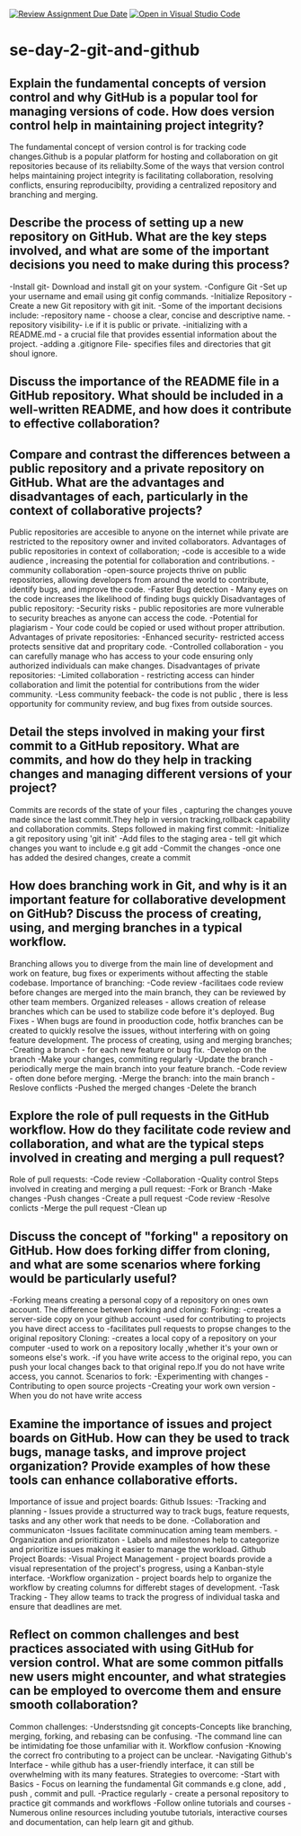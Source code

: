 [![Review Assignment Due Date](https://classroom.github.com/assets/deadline-readme-button-22041afd0340ce965d47ae6ef1cefeee28c7c493a6346c4f15d667ab976d596c.svg)](https://classroom.github.com/a/8wgCKhpZ)
[![Open in Visual Studio Code](https://classroom.github.com/assets/open-in-vscode-2e0aaae1b6195c2367325f4f02e2d04e9abb55f0b24a779b69b11b9e10269abc.svg)](https://classroom.github.com/online_ide?assignment_repo_id=18402707&assignment_repo_type=AssignmentRepo)
# se-day-2-git-and-github
## Explain the fundamental concepts of version control and why GitHub is a popular tool for managing versions of code. How does version control help in maintaining project integrity?
The fundamental concept of version control is for tracking code changes.Github is a popular platform for hosting and collaboration on git repositories because of its reliabilty.Some of the ways that version control helps maintaining project integrity is facilitating collaboration, resolving conflicts, ensuring reproducibilty, providing a centralized repository and branching and merging.

## Describe the process of setting up a new repository on GitHub. What are the key steps involved, and what are some of the important decisions you need to make during this process?
-Install git- Download and install git on your system.
-Configure Git -Set up your username and email using git config commands.
-Initialize Repository - Create a new Git repository with git init.
-Some of the important decisions include:
-repository name - choose a clear, concise and descriptive name.
-repository visibility- i.e if it is public or private.
-initializing with a README.md - a crucial file that provides essential information about the project.
-adding a .gitignore File- specifies files and directories that git shoul ignore.
## Discuss the importance of the README file in a GitHub repository. What should be included in a well-written README, and how does it contribute to effective collaboration?

## Compare and contrast the differences between a public repository and a private repository on GitHub. What are the advantages and disadvantages of each, particularly in the context of collaborative projects?
Public repositories are accesible to anyone on the internet while private are restricted to the repository owner and invited collaborators.
Advantages of public repositories in context of collaboration;
-code is accesible to a wide audience , increasing the potential for collaboration and contributions.
-community collaboration -open-source projects thrive on public repositories, allowing developers from around the world to contribute, identify bugs, and improve the code.
-Faster Bug detection - Many eyes on the code increases the likelihood of finding bugs quickly
Disadvantages of public repository:
-Security risks - public repositories are more vulnerable to security breaches as anyone can access the code.
-Potential for plagiarism - Your code could be copied or used without proper attribution.
Advantages of private repositories:
-Enhanced security- restricted access protects sensitive dat and propritary code.
-Controlled collaboration -  you can carefully manage who has access to your code ensuring only authorized individuals can make changes.
Disadvantages of private repositories:
-Limited collaboration - restricting access can hinder collaboration and limit the potential for contributions from the wider community.
-Less community feeback- the code is not public , there is less opportunity for community review, and bug fixes from outside sources.

## Detail the steps involved in making your first commit to a GitHub repository. What are commits, and how do they help in tracking changes and managing different versions of your project?
Commits are records of the state of your files , capturing the changes youve made since the last commit.They help in version tracking,rollback capability and collaboration commits.
Steps followed in making first commit:
-Initialize a git repository using 'git init'
-Add files to the staging area - tell git which changes you want to include e.g git add
-Commit the changes -once one has added the desired changes, create a commit

## How does branching work in Git, and why is it an important feature for collaborative development on GitHub? Discuss the process of creating, using, and merging branches in a typical workflow.
Branching allows you to diverge from the main line of development and work on feature, bug fixes or experiments without affecting the stable codebase.
Importance of branching:
-Code review -facilitaes code review before changes are merged into the main branch, they can be reviewed by other team members.
Organized releases - allows creation of release branches which can be used to stabilize code before it's deployed.
Bug Fixes - When bugs are found in prooduction code, hotfix branches can be created to quickly resolve the issues, without interfering with on going feature development.
The process of creating, using and merging branches;
-Creating a branch - for each new feature or bug fix.
-Develop on the branch -Make your changes, commiting regularly
-Update the branch - periodically merge the main branch into your feature branch.
-Code review - often done before merging.
-Merge the branch: into the main branch
-Reslove conflicts
-Pushed the merged changes
-Delete the branch

## Explore the role of pull requests in the GitHub workflow. How do they facilitate code review and collaboration, and what are the typical steps involved in creating and merging a pull request?
Role of pull requests:
-Code review
-Collaboration
-Quality control
Steps involved in creating and merging a pull request:
-Fork or Branch
-Make changes
-Push changes
-Create a pull request
-Code review
-Resolve conlicts
-Merge the pull request
-Clean up
## Discuss the concept of "forking" a repository on GitHub. How does forking differ from cloning, and what are some scenarios where forking would be particularly useful?
-Forking means creating a personal copy of a repository on ones own account.
The difference between forking and cloning:
Forking:
-creates a server-side copy on your github account
-used for contributing to projects you have direct access to
-facilitates pull requests to propse changes to the original repository
Cloning:
-creates a local copy of a repository on your computer
-used to work on a repository locally ,whether it's your own or someons else's work.
-if you have write access to the original repo, you can push your local changes  back to that original repo.If you do not have write access, you cannot.
Scenarios to fork:
-Experimenting with changes
-Contributing to open source projects
-Creating your work own version
-When you do not have write access

## Examine the importance of issues and project boards on GitHub. How can they be used to track bugs, manage tasks, and improve project organization? Provide examples of how these tools can enhance collaborative efforts.
Importance of issue and project boards:
Github Issues:
-Tracking and planning - Issues provide a structurred way to track bugs, feature requests, tasks and any other work that needs to be done.
-Collaboration  and communicaton -Issues facilitate comminucation aming team members.
-Organization and prioritizaton - Labels and milestones help to categorize and prioritize issues making it easier to manage the workload.
Github Project Boards:
-Visual Project Management - project boards provide a visual representation of the project's progress, using a Kanban-style interface.
-Workflow organization - project boards help to organize the workflow by creating columns for differebt stages of development.
-Task Tracking - They allow teams to track the progress of individual taska and ensure that deadlines are met.

## Reflect on common challenges and best practices associated with using GitHub for version control. What are some common pitfalls new users might encounter, and what strategies can be employed to overcome them and ensure smooth collaboration?
Common challenges:
-Understsnding git concepts-Concepts like branching, merging, forking, and rebasing can be confusing.
-The command line can be intimidating foe those unfamiliar with it.
Workflow confusion -Knowing the correct fro contributing to a project can be unclear.
-Navigating Github's Interface - while github has a user-friendly interface, it can still be overwhelming with its many features.
Strategies to overcome:
-Start with Basics  - Focus on learning the fundamental Git commands e.g clone, add , push , commit and pull.
-Practice regularly - create a personal repository to practice git commands and workflows
-Follow online tutorials and courses -Numerous online resources including youtube tutorials, interactive courses and documentation, can help learn git and github.
